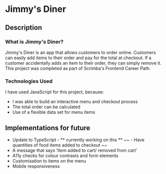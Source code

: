 # Jimmy's Diner

## Description

### What is Jimmy's Diner?

Jimmy's Diner is an app that allows customers to order online. Customers can easily add items to their order and pay for the total at checkout. If a customer accidentally adds an item to their order, they can simply remove it. This project was completed as part of Scrimba's Frontend Career Path.

### Technologies Used

I have used JavaScript for this project, because: 

- I was able to build an interactive menu and checkout process
- The total order can be calculated
- Use of a flexible data set for menu items

## Implementations for future

- Update to TypeScript - ** currently working on this **
~~ - Have quantities of food items added to checkout ~~
- A message that says 'Item added to cart/ removed from cart'
- A11y checks for colour contrasts and form elements
- Customisation to items on the menu
- Mobile responsiveness